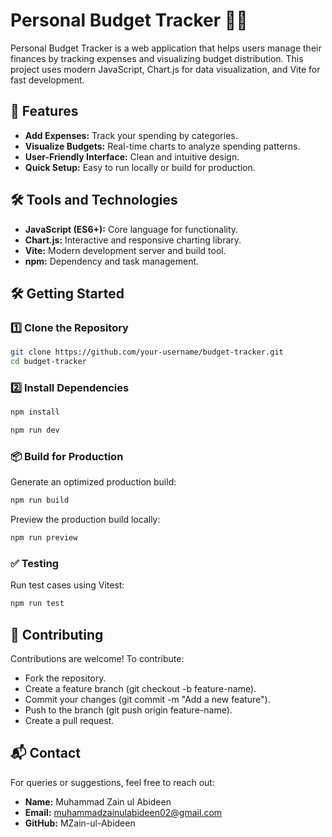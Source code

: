 # Personal Budget Tracker 🧾💸

Personal Budget Tracker is a web application that helps users manage their finances by tracking expenses and visualizing budget distribution. This project uses modern JavaScript, Chart.js for data visualization, and Vite for fast development.

## 🚀 Features

- **Add Expenses:** Track your spending by categories.
- **Visualize Budgets:** Real-time charts to analyze spending patterns.
- **User-Friendly Interface:** Clean and intuitive design.
- **Quick Setup:** Easy to run locally or build for production.

## 🛠️ Tools and Technologies


- **JavaScript (ES6+):** Core language for functionality.
- **Chart.js:** Interactive and responsive charting library.
- **Vite:** Modern development server and build tool.
- **npm:** Dependency and task management.

## 🛠️ Getting Started

### 1️⃣ Clone the Repository

```bash
git clone https://github.com/your-username/budget-tracker.git
cd budget-tracker
```

### 2️⃣ Install Dependencies

```bash
npm install
```

```bash
npm run dev
```

### 📦 Build for Production

Generate an optimized production build:
```bash
npm run build
```
Preview the production build locally:
```bash
npm run preview
```

### ✅ Testing
Run test cases using Vitest:
```bash
npm run test
```

## 🤝 Contributing

Contributions are welcome! To contribute:

- Fork the repository.
- Create a feature branch (git checkout -b feature-name).
- Commit your changes (git commit -m "Add a new feature").
- Push to the branch (git push origin feature-name).
- Create a pull request.

## 📬 Contact

For queries or suggestions, feel free to reach out:

- **Name:** Muhammad Zain ul Abideen
- **Email:** muhammadzainulabideen02@gmail.com
- **GitHub:** MZain-ul-Abideen
